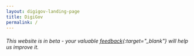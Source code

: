 ```yaml
---
layout: digigov-landing-page
title: DigiGov
permalink: /
---
```

<!-- Type your notification here - the notification bar will not appear if this is empty. For other changes, refer to _data/homepage.yml to edit the homepage -->
###### This website is in beta - your valuable [feedback](https://form.sg/#!/forms/govtech/5a9ce876b3a3b6006e6b8335){:target="_blank"} will help us improve it.
